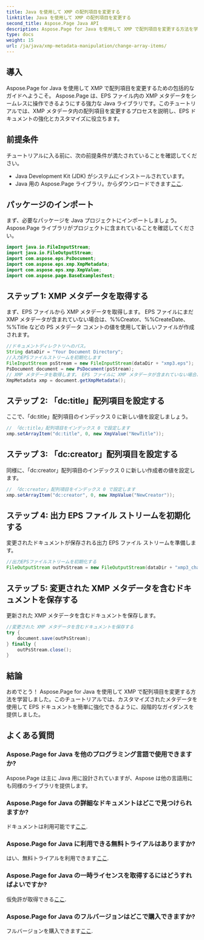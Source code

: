 ```yaml
---
title: Java を使用して XMP の配列項目を変更する
linktitle: Java を使用して XMP の配列項目を変更する
second_title: Aspose.Page Java API
description: Aspose.Page for Java を使用して XMP で配列項目を変更する方法を学習します。ステップバイステップのガイドを使用して、メタデータを簡単に変更します。 EPS ドキュメントを今すぐ強化してください。
type: docs
weight: 15
url: /ja/java/xmp-metadata-manipulation/change-array-items/
---
```

## 導入
Aspose.Page for Java を使用して XMP で配列項目を変更するための包括的なガイドへようこそ。 Aspose.Page は、EPS ファイル内の XMP メタデータをシームレスに操作できるようにする強力な Java ライブラリです。このチュートリアルでは、XMP メタデータ内の配列項目を変更するプロセスを説明し、EPS ドキュメントの強化とカスタマイズに役立ちます。
## 前提条件
チュートリアルに入る前に、次の前提条件が満たされていることを確認してください。
- Java Development Kit (JDK) がシステムにインストールされています。
-  Java 用の Aspose.Page ライブラリ。からダウンロードできます[ここ](https://releases.aspose.com/page/java/).
## パッケージのインポート
まず、必要なパッケージを Java プロジェクトにインポートしましょう。 Aspose.Page ライブラリがプロジェクトに含まれていることを確認してください。
```java
import java.io.FileInputStream;
import java.io.FileOutputStream;
import com.aspose.eps.PsDocument;
import com.aspose.eps.xmp.XmpMetadata;
import com.aspose.eps.xmp.XmpValue;
import com.aspose.page.BaseExamplesTest;

```
## ステップ 1: XMP メタデータを取得する
まず、EPS ファイルから XMP メタデータを取得します。 EPS ファイルにまだ XMP メタデータが含まれていない場合は、%%Creator、%%CreateDate、%%Title などの PS メタデータ コメントの値を使用して新しいファイルが作成されます。
```java
//ドキュメントディレクトリへのパス。
String dataDir = "Your Document Directory";
//入力EPSファイルストリームを初期化します
FileInputStream psStream = new FileInputStream(dataDir + "xmp3.eps");
PsDocument document = new PsDocument(psStream);
// XMP メタデータを取得します。 EPS ファイルに XMP メタデータが含まれていない場合、新しいファイルには PS メタデータ コメントの値が埋め込まれます。
XmpMetadata xmp = document.getXmpMetadata();
```
## ステップ 2: 「dc:title」配列項目を設定する
ここで、「dc:title」配列項目のインデックス 0 に新しい値を設定しましょう。
```java
// 「dc:title」配列項目をインデックス 0 で設定します
xmp.setArrayItem("dc:title", 0, new XmpValue("NewTitle"));
```
## ステップ 3: 「dc:creator」配列項目を設定する
同様に、「dc:creator」配列項目のインデックス 0 に新しい作成者の値を設定します。
```java
// 「dc:creator」配列項目をインデックス 0 で設定します
xmp.setArrayItem("dc:creator", 0, new XmpValue("NewCreator"));
```
## ステップ 4: 出力 EPS ファイル ストリームを初期化する
変更されたドキュメントが保存される出力 EPS ファイル ストリームを準備します。
```java
//出力EPSファイルストリームを初期化する
FileOutputStream outPsStream = new FileOutputStream(dataDir + "xmp3_changed.eps");
```
## ステップ 5: 変更された XMP メタデータを含むドキュメントを保存する
更新された XMP メタデータを含むドキュメントを保存します。
```java
//変更された XMP メタデータを含むドキュメントを保存する
try {
    document.save(outPsStream);
} finally {
    outPsStream.close();
}
```
## 結論
おめでとう！ Aspose.Page for Java を使用して XMP で配列項目を変更する方法を学習しました。このチュートリアルでは、カスタマイズされたメタデータを使用して EPS ドキュメントを簡単に強化できるように、段階的なガイダンスを提供しました。

## よくある質問
### Aspose.Page for Java を他のプログラミング言語で使用できますか?
Aspose.Page は主に Java 用に設計されていますが、Aspose は他の言語用にも同様のライブラリを提供します。
### Aspose.Page for Java の詳細なドキュメントはどこで見つけられますか?
ドキュメントは利用可能です[ここ](https://reference.aspose.com/page/java/).
### Aspose.Page for Java に利用できる無料トライアルはありますか?
はい、無料トライアルを利用できます[ここ](https://releases.aspose.com/).
### Aspose.Page for Java の一時ライセンスを取得するにはどうすればよいですか?
仮免許が取得できる[ここ](https://purchase.aspose.com/temporary-license/).
### Aspose.Page for Java のフルバージョンはどこで購入できますか?
フルバージョンを購入できます[ここ](https://purchase.aspose.com/buy).